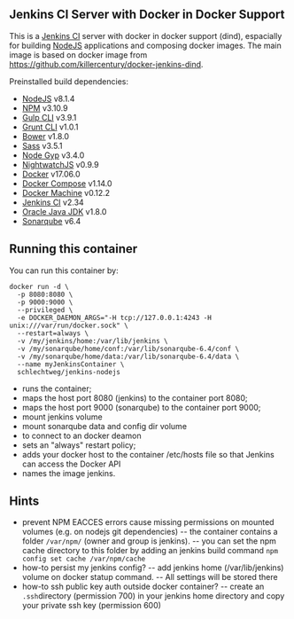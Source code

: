 ## Jenkins CI Server with Docker in Docker Support

This is a [Jenkins CI](http://jenkins-ci.org/) server with docker in docker support (dind), espacially for building [NodeJS](http://nodejs.org/) applications and composing docker images. The main image is based on docker image from https://github.com/killercentury/docker-jenkins-dind.

Preinstalled build dependencies:
- [NodeJS](https://nodejs.org/) v8.1.4
- [NPM](https://www.npmjs.com) v3.10.9
- [Gulp CLI](http://gulpjs.com) v3.9.1
- [Grunt CLI](https://gruntjs.com) v1.0.1
- [Bower](https://bower.io) v1.8.0
- [Sass](http://sass-lang.com) v3.5.1
- [Node Gyp](https://github.com/nodejs/node-gyp) v3.4.0
- [NightwatchJS](http://nightwatchjs.org) v0.9.9
- [Docker](https://docker.com/) v17.06.0
- [Docker Compose](https://docs.docker.com/compose/) v1.14.0
- [Docker Machine](https://docs.docker.com/machine/) v0.12.2
- [Jenkins CI](http://jenkins-ci.org/) v2.34
- [Oracle Java JDK](https://www.oracle.com/de/java/) v1.8.0
- [Sonarqube](https://www.sonarqube.org) v6.4


## Running this container

You can run this container by:

```
docker run -d \
  -p 8080:8080 \
  -p 9000:9000 \
  --privileged \
  -e DOCKER_DAEMON_ARGS="-H tcp://127.0.0.1:4243 -H unix:///var/run/docker.sock" \
  --restart=always \
  -v /my/jenkins/home:/var/lib/jenkins \
  -v /my/sonarqube/home/conf:/var/lib/sonarqube-6.4/conf \
  -v /my/sonarqube/home/data:/var/lib/sonarqube-6.4/data \
  --name myJenkinsContainer \
  schlechtweg/jenkins-nodejs
```

 * runs the container;
 * maps the host port 8080 (jenkins) to the container port 8080;
 * maps the host port 9000 (sonarqube) to the container port 9000;
 * mount jenkins volume
 * mount sonarqube data and config dir volume
 * to connect to an docker deamon
 * sets an "always" restart policy;
  * adds your docker host to the container /etc/hosts file so that Jenkins can access the Docker API
 * names the image jenkins.

## Hints

 - prevent NPM EACCES errors cause missing permissions on mounted volumes (e.g. on nodejs git dependencies)
 -- the container contains a folder ```/var/npm/``` (owner and group is jenkins).
 -- you can set the npm cache directory to this folder by adding an jenkins build command ```npm config set cache /var/npm/cache``` 
 - how-to persist my jenkins config?
 -- add jenkins home (/var/lib/jenkins) volume on docker statup command.
 -- All settings will be stored there
 - how-to ssh public key auth outside docker container?
 -- create an ```.ssh```directory (permission 700) in your jenkins home directory and copy your private ssh key (permission 600)
 
